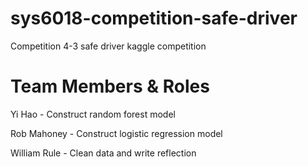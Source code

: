 # sys6018-competition-safe-driver
Competition 4-3 safe driver kaggle competition 

# Team Members & Roles
Yi Hao - Construct random forest model

Rob Mahoney - Construct logistic regression model

William Rule - Clean data and write reflection
